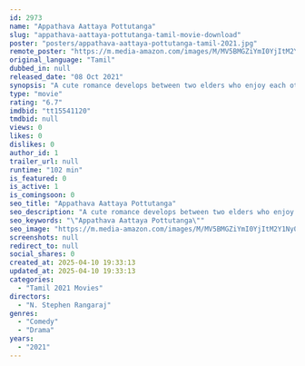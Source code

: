```yaml
---
id: 2973
name: "Appathava Aattaya Pottutanga"
slug: "appathava-aattaya-pottutanga-tamil-movie-download"
poster: "posters/appathava-aattaya-pottutanga-tamil-2021.jpg"
remote_poster: "https://m.media-amazon.com/images/M/MV5BMGZiYmI0YjItM2Y1Ny00YmU1LTllZDktNzY1YzA1ZTA2ZDUxXkEyXkFqcGc@._V1_SX300.jpg"
original_language: "Tamil"
dubbed_in: null
released_date: "08 Oct 2021"
synopsis: "A cute romance develops between two elders who enjoy each other's company. They decide to elope and tie the knot, which creates a hilarious hassle in their lives."
type: "movie"
rating: "6.7"
imdbid: "tt15541120"
tmdbid: null
views: 0
likes: 0
dislikes: 0
author_id: 1
trailer_url: null
runtime: "102 min"
is_featured: 0
is_active: 1
is_comingsoon: 0
seo_title: "Appathava Aattaya Pottutanga"
seo_description: "A cute romance develops between two elders who enjoy each other's company. They decide to elope and tie the knot, which creates a hilarious hassle in their lives."
seo_keywords: "\"Appathava Aattaya Pottutanga\""
seo_image: "https://m.media-amazon.com/images/M/MV5BMGZiYmI0YjItM2Y1Ny00YmU1LTllZDktNzY1YzA1ZTA2ZDUxXkEyXkFqcGc@._V1_SX300.jpg"
screenshots: null
redirect_to: null
social_shares: 0
created_at: 2025-04-10 19:33:13
updated_at: 2025-04-10 19:33:13
categories:
  - "Tamil 2021 Movies"
directors:
  - "N. Stephen Rangaraj"
genres:
  - "Comedy"
  - "Drama"
years:
  - "2021"
---
```

